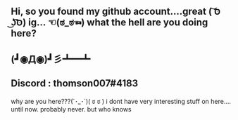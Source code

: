 ## Hi, so you found my github account....great ( ͝סּ ͜ʖ͡סּ) ig... ☜(ಠ_ಠ☜) what the hell are you doing here?

## (┛◉Д◉)┛彡┻━┻

## Discord : thomson007#4183

















why are you here???(´･_･`)( ಠ ಠ )
i dont have very interesting stuff on here.... until now. probably never. but who knows

